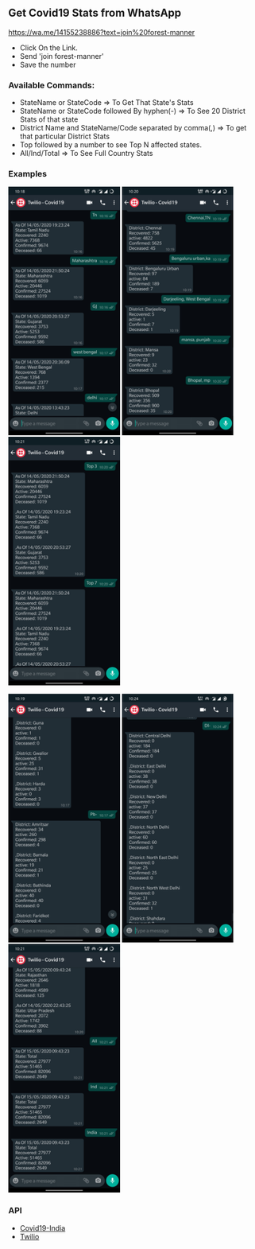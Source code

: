 ## Get Covid19 Stats from WhatsApp

https://wa.me/14155238886?text=join%20forest-manner

-   Click On the Link.
-   Send 'join forest-manner'
-   Save the number

### Available Commands:

-   StateName or StateCode => To Get That State's Stats
-   StateName or StateCode followed By hyphen(-) => To See 20 District Stats of that state
-   District Name and StateName/Code separated by comma(,) => To get that particular District Stats
-   Top followed by a number to see Top N affected states.
-   All/Ind/Total => To See Full Country Stats

### Examples

<img src="./screenshots/1.jpg?raw=true" height="500"> <img src="./screenshots/4.jpg?raw=true" height="500"> <img src="./screenshots/5.jpg?raw=true" height="500">

<img src="./screenshots/2.jpg?raw=true" height="500"> <img src="./screenshots/3.jpg?raw=true" height="500"> <img src="./screenshots/6.jpg?raw=true" height="500">

### API

-   [Covid19-India](https://api.covid19india.org/)
-   [Twilio](https://www.twilio.com/)

